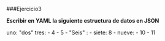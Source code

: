 ###Ejercicio3

**Escribir en YAML la siguiente estructura de datos en JSON**

uno: "dos"
tres: 
    - 4
    - 5
    - "Seis" :
        - siete: 8
        - nueve:
            - 10
            - 11
